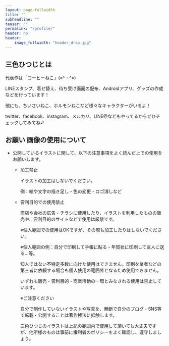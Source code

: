 ```yaml
---
layout: page-fullwidth
title: ""
subheadline: ""
teaser: ""
permalink: "/profile/"
header: no
header:
    image_fullwidth: "header_drop.jpg"
---
```


## 三色ひつじとは

代表作は「コーヒーねこ」(=^・^=)

LINEスタンプ、着せ替え、待ち受け画面の配布、Androidアプリ、グッズの作成などを行っています！

他にも、ちいさいねこ、ホルモンねこなど様々なキャラクターがいるよ！

twitter、facebook、instagram、メルカリ、LINE@などもやってるからぜひチェックしてみてね♪

## お願い 画像の使用について

* 公開しているイラストに関して、以下の注意事項をよく読んだ上での使用をお願いします。

    * 加工禁止

        イラストの加工はしないでください。
    
        例：絵や文字の描き足し・色の変更・ロゴ消しなど

    * 営利目的での使用禁止

        商店や会社の広告・チラシに使用したり、イラストを利用したものの販売や、営利目的のサイトなどで使用は厳禁です。

        ※個人範囲での使用はOKですが、その際も加工したりはしないでください。

        ※個人範囲の例：自分で印刷して手帳に貼る・年賀状に印刷して友人に送る…等。

        知人ではない不特定多数に向けた使用はできません。印刷を業者などの第三者に依頼する場合も個人使用の範囲外となるため使用できません。

        いずれも販売・営利目的・商業活動の一環とみなされる使用は禁止しています。

        ※ご注意ください

        自分で制作していないイラストや写真を、無断で自分のブログ・SNS等で転載・公開することは著作権法に抵触します。

        三色ひつじのイラストは上記の範囲内で使用して頂いても大丈夫ですが、他所様のものは事前に権利者のポリシーをよく確認し、遵守しましょう。

 [1]: #
 [2]: #
 [3]: #
 [4]: #
 [5]: #
 [6]: #
 [7]: #
 [8]: #
 [9]: #
 [10]: #
 [11]: #
 [12]: #
 [13]: #
 [14]: #
 [15]: #
 [16]: #
 [17]: #
 [18]: #
 [19]: #
 [20]: #